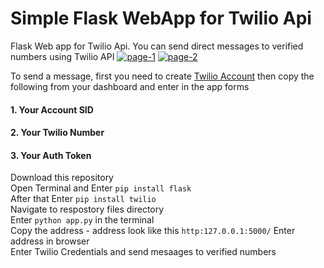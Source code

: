 # Simple Flask WebApp for Twilio Api
Flask Web app for Twilio Api. You can send direct messages to verified numbers using Twilio API
<a href="https://ibb.co/kXY97qM"><img src="https://i.ibb.co/5Lqn0s2/page-1.png" alt="page-1" border="0"></a>
<a href="https://imgbb.com/"><img src="https://i.ibb.co/qkcwSQR/page-2.png" alt="page-2" border="0"></a>

To send a message, first you need to create <a href = "https://www.twilio.com/try-twilio" >Twilio Account</a> then copy the following from your dashboard and enter in the app forms

#### 1. Your Account SID
#### 2. Your Twilio Number
#### 3. Your Auth Token

Download this repository<br>
Open Terminal and Enter `pip install flask` <br>
After that Enter `pip install twilio`<br>
Navigate to respostory files directory <br>
Enter `python app.py` in the terminal <br>
Copy the address - address look like this `http:127.0.0.1:5000/`
Enter address in browser<br>
Enter Twilio Credentials and send mesaages to verified numbers
